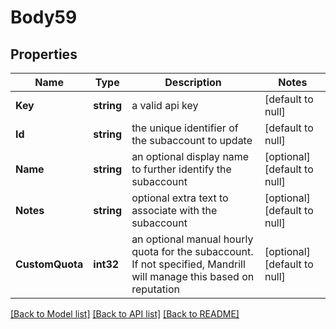 # Body59

## Properties
Name | Type | Description | Notes
------------ | ------------- | ------------- | -------------
**Key** | **string** | a valid api key | [default to null]
**Id** | **string** | the unique identifier of the subaccount to update | [default to null]
**Name** | **string** | an optional display name to further identify the subaccount | [optional] [default to null]
**Notes** | **string** | optional extra text to associate with the subaccount | [optional] [default to null]
**CustomQuota** | **int32** | an optional manual hourly quota for the subaccount. If not specified, Mandrill will manage this based on reputation | [optional] [default to null]

[[Back to Model list]](../README.md#documentation-for-models) [[Back to API list]](../README.md#documentation-for-api-endpoints) [[Back to README]](../README.md)



